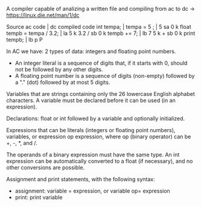 A compiler capable of analizing a written file and compiling from ac to dc -> https://linux.die.net/man/1/dc

Source ac code              | dc compiled code
int tempa;                  |
tempa = 5 ;                 | 5 sa 0 k
float tempb = tempa / 3.2;  | la 5 k 3.2 / sb 0 k
tempb += 7;                 | lb 7 5 k + sb 0 k
print tempb;                | lb p P


In AC we have:
2 types of data: integers and floating point numbers. 
- An integer literal is a sequence of digits that, if it starts with 0, should not be followed by any other digits.
- A floating point number is a sequence of digits (non-empty) followed by a "." (dot) followed by at most 5 digits.

Variables that are strings containing only the 26 lowercase English alphabet characters.
A variable must be declared before it can be used (in an expression).

Declarations: float or int followed by a variable and optionally initialized.

Expressions that can be literals (integers or floating point numbers), variables, or expression op expression, where op (binary operator) can be +, -, *, and /.

The operands of a binary expression must have the same type.
An int expression can be automatically converted to a float (if necessary), and no other conversions are possible.

Assignment and print statements, with the following syntax:
- assignment: variable = expression, or variable op= expression
- print: print variable
